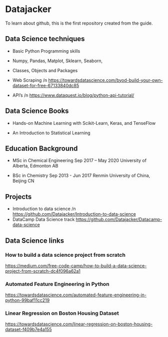 # Datajacker
To learn about github, this is the first repository created from the guide.

## Data Science techniques
* Basic Python Programming skills

* Numpy, Pandas, Matplot, Sklearn, Seaborn,

* Classes, Objects and Packages

* Web Scraping /n
  https://towardsdatascience.com/byod-build-your-own-dataset-for-free-67133840dc85

* API’s  /n
  https://www.dataquest.io/blog/python-api-tutorial/
 
## Data Science Books
* Hands-on Machine Learning with Scikit-Learn, Keras, and TenseFlow

* An Introduction to Statistical Learning

## Education Background
* MSc in Chemical Engineering                                                                               Sep 2017 – May 2020
  University of Alberta, Edmonton AB
  
* BSc in Chemistry                                                                                          Sep 2013 - Jun 2017
  Renmin University of China, Beijing CN
  
## Projects
* Introduction to data science /n
  https://github.com/Datajacker/Introduction-to-data-science
* DataCamp Data Science track
  https://github.com/Datajacker/Datacamp-data-science
  
## Data Science links
### How to build a data science project from scratch
https://medium.com/free-code-camp/how-to-build-a-data-science-project-from-scratch-dc4f096a62a1

### Automated Feature Engineering in Python
https://towardsdatascience.com/automated-feature-engineering-in-python-99baf11cc219

### Linear Regression on Boston Housing Dataset
https://towardsdatascience.com/linear-regression-on-boston-housing-dataset-f409b7e4a155


